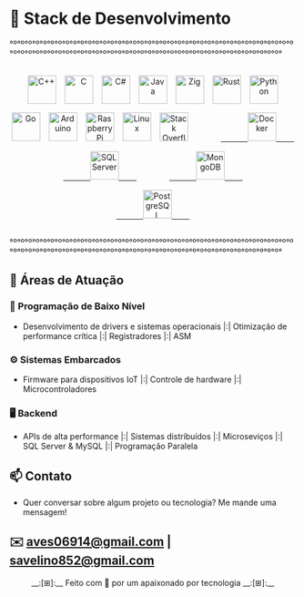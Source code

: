 # 🚀 Stack de Desenvolvimento  
°º°º°º°º°º°º°º°º°º°º°º°º°º°º°º°º°º°º°º°º°º°º°º°º°º°º°º°º°º°º°º°º°º°º°º°º°º°º°º°º°º°º°º°º°º°º°º°º°º°º°º°º°º°º°º°º°º°º°º°º°º°º°º°º°º°º°º°º°º°º°º°º°º°º°

##

<div align="center">
    <div style="display: flex; flex-wrap: wrap; justify-content: center; gap: 15px; margin: 30px 0;">
        <!-- Tecnologias existentes -->
        <a href="https://isocpp.org/" target="_blank" title="C++">
            <img src="https://encrypted-tbn0.gstatic.com/images?q=tbn:ANd9GcTVQ2rod3ycCmVNMIaD1PhO9_vE0LOPLjiQZQ&s" alt="C++" width="50" height="50">
        </a>
        <a href="https://www.iso.org/standard/74528.html" target="_blank" title="C">
            <img src="https://upload.wikimedia.org/wikipedia/commons/thumb/1/18/C_Programming_Language.svg/926px-C_Programming_Language.svg.png" alt="C" width="50" height="50">
        </a>
        <a href="https://dotnet.microsoft.com/" target="_blank" title="C#">
            <img src="https://upload.wikimedia.org/wikipedia/commons/4/4f/Csharp_Logo.png" alt="C#" width="50" height="50">
        </a>
        <a href="https://www.java.com/" target="_blank" title="Java">
            <img src="https://upload.wikimedia.org/wikipedia/en/3/30/Java_programming_language_logo.svg" alt="Java" width="50" height="50">
        </a>
        <a href="https://ziglang.org/" target="_blank" title="Zig">
            <img src="https://ziglang.org/img/zig-logo-dark.svg" alt="Zig" width="50" height="50">
        </a>
        <a href="https://www.rust-lang.org/" target="_blank" title="Rust">
            <img src="https://www.rust-lang.org/static/images/rust-logo-blk.svg" alt="Rust" width="50" height="50">
        </a>
        <a href="https://www.python.org/" target="_blank" title="Python">
            <img src="https://www.python.org/static/community_logos/python-logo.png" alt="Python" width="50" height="50">
        </a>
        <a href="https://go.dev/" target="_blank" title="Go">
            <img src="https://i0.wp.com/aprendagolang.com.br/wp-content/uploads/2022/12/imersao-aprenda-golang.png?fit=675%2C675&ssl=1" alt="Go" width="50" height="50">
        </a>
        <a href="https://www.arduino.cc/" target="_blank" title="Arduino">
            <img src="https://upload.wikimedia.org/wikipedia/commons/8/87/Arduino_Logo.svg" alt="Arduino" width="50" height="50">
        </a>
        <a href="https://www.raspberrypi.org/" target="_blank" title="Raspberry Pi">
            <img src="https://upload.wikimedia.org/wikipedia/en/thumb/c/cb/Raspberry_Pi_Logo.svg/1920px-Raspberry_Pi_Logo.svg.png" alt="Raspberry Pi" width="50" height="50">
        </a>
        <a href="https://www.linux.org/" target="_blank" title="Linux">
            <img src="https://upload.wikimedia.org/wikipedia/commons/a/af/Tux.png" alt="Linux" width="50" height="50">
        </a>
        <a href="https://stackoverflow.com/" target="_blank" title="Stack Overflow">
            <img src="https://upload.wikimedia.org/wikipedia/commons/e/ef/Stack_Overflow_icon.svg" alt="Stack Overflow" width="50" height="50">
        </a>
        </a>
        <a href="https://www.docker.com/" target="_blank" title="Docker">
            <img src="https://1000logos.net/wp-content/uploads/2021/11/Docker-Logo-2013.png" alt="Docker" width="50" height="50">
        </a>
        <a href="https://www.microsoft.com/sql-server/" target="_blank" title="SQL Server">
            <img src="https://datawarehouse.io/wp-content/uploads/2020/04/MSSQL-1.png" alt="SQL Server" width="50" height="50">
        </a>
        <a href="https://www.mongodb.com/" target="_blank" title="MongoDB">
            <img src="https://www.opc-router.de/wp-content/uploads/2021/03/mongodb_thumbnail.png" alt="MongoDB" width="50" height="50">
        </a>
        <a href="https://www.postgresql.org/" target="_blank" title="PostgreSQL">
            <img src="https://www.postgresql.org/media/img/about/press/elephant.png" alt="PostgreSQL" width="50" height="50">
        </a>
    </div>
</div>

## 

°º°º°º°º°º°º°º°º°º°º°º°º°º°º°º°º°º°º°º°º°º°º°º°º°º°º°º°º°º°º°º°º°º°º°º°º°º°º°º°º°º°º°º°º°º°º°º°º°º°º°º°º°º°º°º°º°º°º°º°º°º°º°º°º°º°º°º°º°º°º°º°º°º°º°

## 🎯 Áreas de Atuação  
### 🔧 Programação de Baixo Nível  
- Desenvolvimento de drivers e sistemas operacionais |:| Otimização de performance crítica |:| Registradores |:| ASM
### ⚙️ Sistemas Embarcados  
- Firmware para dispositivos IoT |:| Controle de hardware |:| Microcontroladores
### 🖥️ Backend  
- APIs de alta performance |:| Sistemas distribuídos |:| Microseviços |:| SQL Server & MySQL |:| Programação Paralela
## 📫 Contato  
- Quer conversar sobre algum projeto ou tecnologia? Me mande uma mensagem!  

✉️ [aves06914@gmail.com](mailto:aves06914@gmail.com)  | [savelino852@gmail.com](mailto:savelino852@gmail.com) 
---
<p align="center">__:[⊞]:__ Feito com 💙 por um apaixonado por tecnologia __:[⊞]:__</p>
